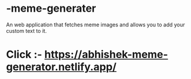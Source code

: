 # -meme-generater
An web application that fetches meme images and allows you to add your custom text to it.

# Click :- https://abhishek-meme-generator.netlify.app/
